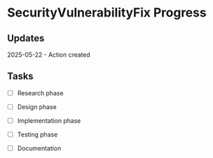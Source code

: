 # SecurityVulnerabilityFix Progress

## Updates

2025-05-22 - Action created

## Tasks

- [ ] Research phase
- [ ] Design phase
- [ ] Implementation phase
- [ ] Testing phase
- [ ] Documentation

